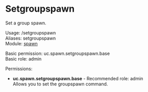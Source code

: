 Setgroupspawn
====
Set a group spawn.

Usage: /setgroupspawn <Group><br>
Aliases: setgroupspawn<br>
Module: [spawn](../modules/spawn.md)<br>

Basic permission: uc.spawn.setgroupspawn.base<br>
Basic role: admin<br>

Permissions: <br>
* **uc.spawn.setgroupspawn.base** - Recommended role: admin<br>Allows you to set the groupspawn command.
